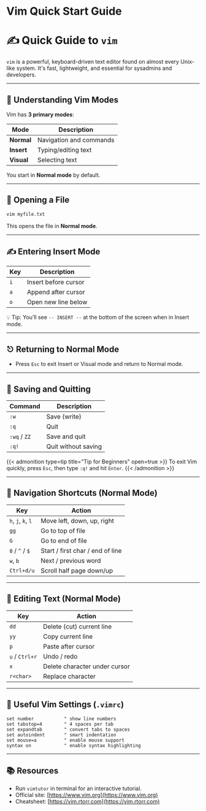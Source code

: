 # Vim Quick Start Guide


# ✍️ Quick Guide to `vim`

`vim` is a powerful, keyboard-driven text editor found on almost every Unix-like system. It's fast, lightweight, and essential for sysadmins and developers.

---

## 🧭 Understanding Vim Modes

Vim has **3 primary modes**:

| Mode       | Description             |
| ---------- | ----------------------- |
| **Normal** | Navigation and commands |
| **Insert** | Typing/editing text     |
| **Visual** | Selecting text          |

You start in **Normal mode** by default.

---

## 📂 Opening a File

```bash
vim myfile.txt
```

This opens the file in **Normal mode**.

---

## ✍️ Entering Insert Mode

| Key | Description          |
| --- | -------------------- |
| `i` | Insert before cursor |
| `a` | Append after cursor  |
| `o` | Open new line below  |

💡 Tip: You’ll see `-- INSERT --` at the bottom of the screen when in Insert mode.

---

## ⎋ Returning to Normal Mode

- Press `Esc` to exit Insert or Visual mode and return to Normal mode.

---

## 💾 Saving and Quitting

| Command      | Description         |
| ------------ | ------------------- |
| `:w`         | Save (write)        |
| `:q`         | Quit                |
| `:wq` / `ZZ` | Save and quit       |
| `:q!`        | Quit without saving |

{{< admonition type=tip title="Tip for Beginners" open=true >}} To exit Vim quickly, press `Esc`, then type `:q!` and hit `Enter`. {{< /admonition >}}

---

## 🔁 Navigation Shortcuts (Normal Mode)

| Key                | Action                           |
| ------------------ | -------------------------------- |
| `h`, `j`, `k`, `l` | Move left, down, up, right       |
| `gg`               | Go to top of file                |
| `G`                | Go to end of file                |
| `0` / `^` / `$`    | Start / first char / end of line |
| `w`, `b`           | Next / previous word             |
| `Ctrl+d/u`         | Scroll half page down/up         |

---

## 📌 Editing Text (Normal Mode)

| Key            | Action                        |
| -------------- | ----------------------------- |
| `dd`           | Delete (cut) current line     |
| `yy`           | Copy current line             |
| `p`            | Paste after cursor            |
| `u` / `Ctrl+r` | Undo / redo                   |
| `x`            | Delete character under cursor |
| `r<char>`      | Replace character             |

---

## 🔧 Useful Vim Settings (`.vimrc`)

```vim
set number           " show line numbers
set tabstop=4        " 4 spaces per tab
set expandtab        " convert tabs to spaces
set autoindent       " smart indentation
set mouse=a          " enable mouse support
syntax on            " enable syntax highlighting
```

---

## 📚 Resources

- Run `vimtutor` in terminal for an interactive tutorial.
- Official site: [https://www.vim.org](https://www.vim.org)
- Cheatsheet: [https://vim.rtorr.com](https://vim.rtorr.com)


